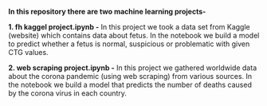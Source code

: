 ****In this repository there are two machine learning projects-****

**1. fh kaggel project.ipynb -**
In this project we took a data set from Kaggle (website) which contains data about fetus.
In the notebook we build a model to predict whether a fetus is normal, suspicious or problematic with given CTG values.

**2. web scraping project.ipynb -**
In this project we gathered worldwide data about the corona pandemic (using web scraping) from various sources.
In the notebook we build a model that predicts the number of deaths caused by the corona virus in each country.
